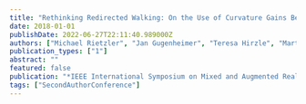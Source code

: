 ```yaml
---
title: "Rethinking Redirected Walking: On the Use of Curvature Gains Beyond Perceptual Limitations and Revisiting Bending Gains"
date: 2018-01-01
publishDate: 2022-06-27T22:11:40.989000Z
authors: ["Michael Rietzler", "Jan Gugenheimer", "Teresa Hirzle", "Martin Deubzer", "E. Langbehn", "Enrico Rukzio"]
publication_types: ["1"]
abstract: ""
featured: false
publication: "*IEEE International Symposium on Mixed and Augmented Reality (ISMAR)*"
tags: ["SecondAuthorConference"]
---
```


